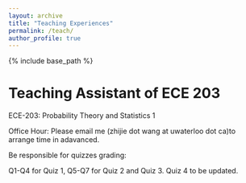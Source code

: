 ```yaml
---
layout: archive
title: "Teaching Experiences"
permalink: /teach/
author_profile: true
---
```


{% include base_path %}

# Teaching Assistant of ECE 203 #

ECE-203: Probability Theory and Statistics 1

Office Hour: Please email me (zhijie dot wang at uwaterloo dot ca)to arrange time in adavanced.

Be responsible for quizzes grading:

Q1-Q4 for Quiz 1, Q5-Q7 for Quiz 2 and Quiz 3. Quiz 4 to be updated.